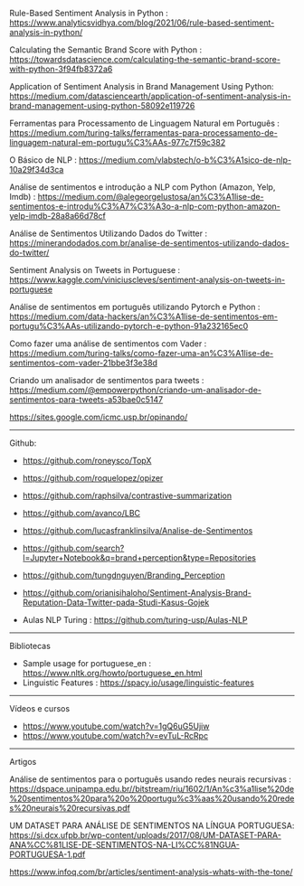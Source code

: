 Rule-Based Sentiment Analysis in Python : https://www.analyticsvidhya.com/blog/2021/06/rule-based-sentiment-analysis-in-python/

Calculating the Semantic Brand Score with Python : https://towardsdatascience.com/calculating-the-semantic-brand-score-with-python-3f94fb8372a6

Application of Sentiment Analysis in Brand Management Using Python: https://medium.com/datasciencearth/application-of-sentiment-analysis-in-brand-management-using-python-58092e119726


Ferramentas para Processamento de Linguagem Natural em Português : https://medium.com/turing-talks/ferramentas-para-processamento-de-linguagem-natural-em-portugu%C3%AAs-977c7f59c382

O Básico de NLP : https://medium.com/vlabstech/o-b%C3%A1sico-de-nlp-10a29f34d3ca

Análise de sentimentos e introdução a NLP com Python (Amazon, Yelp, Imdb) : https://medium.com/@alegeorgelustosa/an%C3%A1lise-de-sentimentos-e-introdu%C3%A7%C3%A3o-a-nlp-com-python-amazon-yelp-imdb-28a8a66d78cf 

Análise de Sentimentos Utilizando Dados do Twitter :  https://minerandodados.com.br/analise-de-sentimentos-utilizando-dados-do-twitter/ 


Sentiment Analysis on Tweets in Portuguese : https://www.kaggle.com/viniciuscleves/sentiment-analysis-on-tweets-in-portuguese 


Análise de sentimentos em português utilizando Pytorch e Python :  https://medium.com/data-hackers/an%C3%A1lise-de-sentimentos-em-portugu%C3%AAs-utilizando-pytorch-e-python-91a232165ec0 

Como fazer uma análise de sentimentos com Vader : https://medium.com/turing-talks/como-fazer-uma-an%C3%A1lise-de-sentimentos-com-vader-21bbe3f3e38d 

Criando um analisador de sentimentos para tweets : https://medium.com/@empowerpython/criando-um-analisador-de-sentimentos-para-tweets-a53bae0c5147 

https://sites.google.com/icmc.usp.br/opinando/

----
Github:
* https://github.com/roneysco/TopX
* https://github.com/roquelopez/opizer 
* https://github.com/raphsilva/contrastive-summarization
* https://github.com/avanco/LBC
* https://github.com/lucasfranklinsilva/Analise-de-Sentimentos

* https://github.com/search?l=Jupyter+Notebook&q=brand+perception&type=Repositories
* https://github.com/tungdnguyen/Branding_Perception
* https://github.com/orianisihaloho/Sentiment-Analysis-Brand-Reputation-Data-Twitter-pada-Studi-Kasus-Gojek
* Aulas NLP Turing : https://github.com/turing-usp/Aulas-NLP 


----
Bibliotecas 

* Sample usage for portuguese_en : https://www.nltk.org/howto/portuguese_en.html 
* Linguistic Features : https://spacy.io/usage/linguistic-features 

----

Vídeos e cursos

* https://www.youtube.com/watch?v=1gQ6uG5Ujiw 
* https://www.youtube.com/watch?v=evTuL-RcRpc 


---- 
Artigos

Análise de sentimentos para o português usando redes neurais recursivas : https://dspace.unipampa.edu.br//bitstream/riu/1602/1/An%c3%a1lise%20de%20sentimentos%20para%20o%20portugu%c3%aas%20usando%20redes%20neurais%20recursivas.pdf 

UM DATASET PARA ANÁLISE DE SENTIMENTOS NA LÍNGUA PORTUGUESA: https://si.dcx.ufpb.br/wp-content/uploads/2017/08/UM-DATASET-PARA-ANA%CC%81LISE-DE-SENTIMENTOS-NA-LI%CC%81NGUA-PORTUGUESA-1.pdf 

https://www.infoq.com/br/articles/sentiment-analysis-whats-with-the-tone/ 